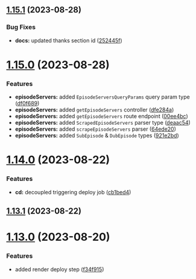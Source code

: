 ## [1.15.1](https://github.com/ghoshRitesh12/aniwatch-api/compare/v1.15.0...v1.15.1) (2023-08-28)


### Bug Fixes

* **docs:** updated thanks section id ([252445f](https://github.com/ghoshRitesh12/aniwatch-api/commit/252445f2983cade55837f5736519ebb90f0c6d98))



# [1.15.0](https://github.com/ghoshRitesh12/aniwatch-api/compare/v1.14.0...v1.15.0) (2023-08-28)


### Features

* **episodeServers:** added `EpisodeServersQueryParams` query param type ([df0f689](https://github.com/ghoshRitesh12/aniwatch-api/commit/df0f689ff360fc8a80ae313ba9d9d03350e82518))
* **episodeServers:** added `getEpisodeServers` controller ([dfe284a](https://github.com/ghoshRitesh12/aniwatch-api/commit/dfe284a9a7bbef76b59a88c3f75d294663b6001d))
* **episodeServers:** added `getEpisodeServers` route endpoint ([00ee4bc](https://github.com/ghoshRitesh12/aniwatch-api/commit/00ee4bcbab4059888b7385a3d93446bd12662bdf))
* **episodeServers:** added `ScrapedEpisodeServers` parser type ([deaac54](https://github.com/ghoshRitesh12/aniwatch-api/commit/deaac5475ea5ee193bf5e515ddd95259cc36cbdb))
* **episodeServers:** added `scrapeEpisodeServers` parser ([64ede20](https://github.com/ghoshRitesh12/aniwatch-api/commit/64ede2033cf9b433503fa9d08c3debce1eecc179))
* **episodeServers:** added `SubEpisode` & `DubEpisode` types ([921e2bd](https://github.com/ghoshRitesh12/aniwatch-api/commit/921e2bdf3e790b731b17fce991b94ec772b7ffdf))



# [1.14.0](https://github.com/ghoshRitesh12/aniwatch-api/compare/v1.13.1...v1.14.0) (2023-08-22)


### Features

* **cd:** decoupled triggering deploy job ([cb1bed4](https://github.com/ghoshRitesh12/aniwatch-api/commit/cb1bed43cef491cd9bd245be8c7abf901d218817))



## [1.13.1](https://github.com/ghoshRitesh12/aniwatch-api/compare/v1.13.0...v1.13.1) (2023-08-22)



# [1.13.0](https://github.com/ghoshRitesh12/aniwatch-api/compare/v1.12.0...v1.13.0) (2023-08-20)


### Features

* added render deploy step ([f34f915](https://github.com/ghoshRitesh12/aniwatch-api/commit/f34f91561b692a383dd8145f231f8c6bab91013f))



